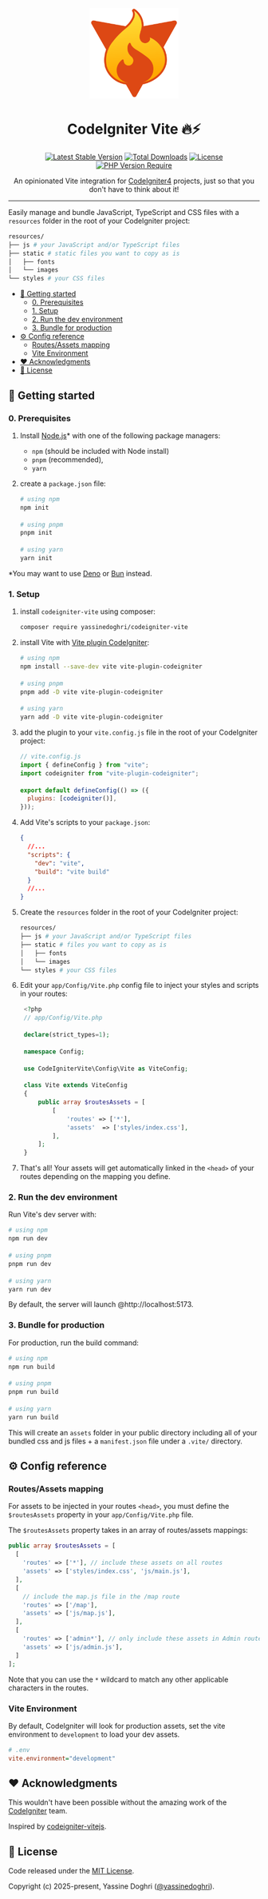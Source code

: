 <div align="center">
  <img width="180" src="./src/logo.svg" alt="CodeIgniter Vite logo" />

# CodeIgniter Vite 🔥⚡

[![Latest Stable Version](https://poser.pugx.org/yassinedoghri/codeigniter-vite/v)](https://packagist.org/packages/yassinedoghri/codeigniter-vite)
[![Total Downloads](https://poser.pugx.org/yassinedoghri/codeigniter-vite/downloads)](https://packagist.org/packages/yassinedoghri/codeigniter-vite)
[![License](https://img.shields.io/github/license/yassinedoghri/codeigniter-vite?color=green)](https://packagist.org/packages/yassinedoghri/codeigniter-vite)
[![PHP Version Require](https://poser.pugx.org/yassinedoghri/codeigniter-vite/require/php)](https://packagist.org/packages/yassinedoghri/codeigniter-vite)

An opinionated Vite integration for [CodeIgniter4](https://codeigniter.com/)
projects, just so that you don't have to think about it!

</div>

---

Easily manage and bundle JavaScript, TypeScript and CSS files with a `resources`
folder in the root of your CodeIgniter project:

```sh
resources/
├── js # your JavaScript and/or TypeScript files
├── static # static files you want to copy as is
│   ├── fonts
│   └── images
└── styles # your CSS files
```

- [🚀 Getting started](#-getting-started)
  - [0. Prerequisites](#0-prerequisites)
  - [1. Setup](#1-setup)
  - [2. Run the dev environment](#2-run-the-dev-environment)
  - [3. Bundle for production](#3-bundle-for-production)
- [⚙️ Config reference](#️-config-reference)
  - [Routes/Assets mapping](#routesassets-mapping)
  - [Vite Environment](#vite-environment)
- [❤️ Acknowledgments](#️-acknowledgments)
- [📜 License](#-license)

## 🚀 Getting started

### 0. Prerequisites

1. Install [Node.js](https://nodejs.org/)\* with one of the following package
   managers:
   - `npm` (should be included with Node install)
   - `pnpm` (recommended),
   - `yarn`

2. create a `package.json` file:

   ```sh
   # using npm
   npm init

   # using pnpm
   pnpm init

   # using yarn
   yarn init
   ```

\*You may want to use [Deno](https://deno.com/) or [Bun](https://bun.sh/)
instead.

### 1. Setup

1. install `codeigniter-vite` using composer:

   ```sh
   composer require yassinedoghri/codeigniter-vite
   ```

2. install Vite with
   [Vite plugin CodeIgniter](https://github.com/yassinedoghri/vite-plugin-codeigniter):

   ```bash
   # using npm
   npm install --save-dev vite vite-plugin-codeigniter

   # using pnpm
   pnpm add -D vite vite-plugin-codeigniter

   # using yarn
   yarn add -D vite vite-plugin-codeigniter
   ```

3. add the plugin to your `vite.config.js` file in the root of your CodeIgniter
   project:

   ```js
   // vite.config.js
   import { defineConfig } from "vite";
   import codeigniter from "vite-plugin-codeigniter";

   export default defineConfig(() => ({
     plugins: [codeigniter()],
   }));
   ```

4. Add Vite's scripts to your `package.json`:

   ```json
   {
     //...
     "scripts": {
       "dev": "vite",
       "build": "vite build"
     }
     //...
   }
   ```

5. Create the `resources` folder in the root of your CodeIgniter project:

   ```sh
   resources/
   ├── js # your JavaScript and/or TypeScript files
   ├── static # files you want to copy as is
   │   ├── fonts
   │   └── images
   └── styles # your CSS files
   ```

6. Edit your `app/Config/Vite.php` config file to inject your styles and scripts
   in your routes:

   ```php
    <?php
    // app/Config/Vite.php

    declare(strict_types=1);

    namespace Config;

    use CodeIgniterVite\Config\Vite as ViteConfig;

    class Vite extends ViteConfig
    {
        public array $routesAssets = [
            [
                'routes' => ['*'],
                'assets'  => ['styles/index.css'],
            ],
        ];
    }
   ```

7. That's all! Your assets will get automatically linked in the `<head>` of your
   routes depending on the mapping you define.

### 2. Run the dev environment

Run Vite's dev server with:

```sh
# using npm
npm run dev

# using pnpm
pnpm run dev

# using yarn
yarn run dev
```

By default, the server will launch @http://localhost:5173.

### 3. Bundle for production

For production, run the build command:

```sh
# using npm
npm run build

# using pnpm
pnpm run build

# using yarn
yarn run build
```

This will create an `assets` folder in your public directory including all of
your bundled css and js files + a `manifest.json` file under a `.vite/`
directory.

## ⚙️ Config reference

### Routes/Assets mapping

For assets to be injected in your routes `<head>`, you must define the
`$routesAssets` property in your `app/Config/Vite.php` file.

The `$routesAssets` property takes in an array of routes/assets mappings:

```php
public array $routesAssets = [
  [
    'routes' => ['*'], // include these assets on all routes
    'assets' => ['styles/index.css', 'js/main.js'],
  ],
  [
    // include the map.js file in the /map route
    'routes' => ['/map'],
    'assets' => ['js/map.js'],
  ],
  [
    'routes' => ['admin*'], // only include these assets in Admin routes
    'assets' => ['js/admin.js'],
  ]
];
```

Note that you can use the `*` wildcard to match any other applicable characters
in the routes.

### Vite Environment

By default, CodeIgniter will look for production assets, set the vite
environment to `development` to load your dev assets.

```ini
# .env
vite.environment="development"
```

## ❤️ Acknowledgments

This wouldn't have been possible without the amazing work of the
[CodeIgniter](https://codeigniter.com/) team.

Inspired by
[codeigniter-vitejs](https://github.com/mihatorikei/codeigniter-vitejs).

## 📜 License

Code released under the [MIT License](https://choosealicense.com/licenses/mit/).

Copyright (c) 2025-present, Yassine Doghri
([@yassinedoghri](https://yassinedoghri.com/)).
